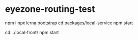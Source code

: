 # eyezone-routing-test

npm i
npx lerna bootstrap
cd packages/local-service
npm start

cd ../local-front/
npm start
